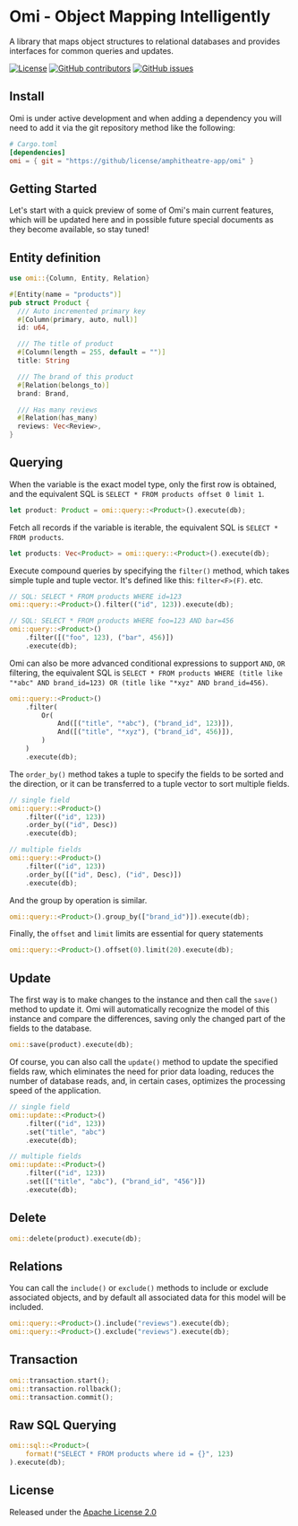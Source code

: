 # Omi - Object Mapping Intelligently

A library that maps object structures to relational databases and provides
interfaces for common queries and updates.

[![License](https://img.shields.io/github/license/amphitheatre-app/omi)](https://github.com/amphitheatre-app/omi/blob/master/LICENSE)
[![GitHub contributors](https://img.shields.io/github/contributors/amphitheatre-app/omi)](https://github.com/amphitheatre-app/omi/graphs/contributors)
[![GitHub issues](https://img.shields.io/github/issues/amphitheatre-app/omi)](https://github.com/amphitheatre-app/omi/issues)

## Install

Omi is under active development and when adding a dependency you will need to
add it via the git repository method like the following:

```toml
# Cargo.toml
[dependencies]
omi = { git = "https://github/license/amphitheatre-app/omi" }
```

## Getting Started

Let's start with a quick preview of some of Omi's main current features, which
will be updated here and in possible future special documents as they become
available, so stay tuned!

## Entity definition

```rust
use omi::{Column, Entity, Relation}

#[Entity(name = "products")]
pub struct Product {
  /// Auto incremented primary key
  #[Column(primary, auto, null)]
  id: u64,

  /// The title of product
  #[Column(length = 255, default = "")]
  title: String

  /// The brand of this product
  #[Relation(belongs_to)]
  brand: Brand,

  /// Has many reviews
  #[Relation(has_many)
  reviews: Vec<Review>,
}
```

## Querying

When the variable is the exact model type, only the first row is obtained, and
the equivalent SQL is `SELECT * FROM products offset 0 limit 1`.

```rust
let product: Product = omi::query::<Product>().execute(db);
```
Fetch all records if the variable is iterable, the equivalent SQL is `SELECT *
FROM products`.

```rust
let products: Vec<Product> = omi::query::<Product>().execute(db);
```

Execute compound queries by specifying the `filter()` method, which takes simple
tuple and tuple vector. It's defined like this: `filter<F>(F)`.
etc.

```rust
// SQL: SELECT * FROM products WHERE id=123
omi::query::<Product>().filter(("id", 123)).execute(db);

// SQL: SELECT * FROM products WHERE foo=123 AND bar=456
omi::query::<Product>()
    .filter([("foo", 123), ("bar", 456)])
    .execute(db);
```

Omi can also be more advanced conditional expressions to support `AND`, `OR`
filtering, the equivalent SQL is `SELECT * FROM products WHERE (title like
"*abc" AND brand_id=123) OR (title like "*xyz" AND brand_id=456)`.

```rust
omi::query::<Product>()
    .filter(
        Or(
            And([("title", "*abc"), ("brand_id", 123)]),
            And([("title", "*xyz"), ("brand_id", 456)]),
        )
    )
    .execute(db);
```

The `order_by()` method takes a tuple to specify the fields to be sorted and the
direction, or it can be transferred to a tuple vector to sort multiple fields.

```rust
// single field
omi::query::<Product>()
    .filter(("id", 123))
    .order_by(("id", Desc))
    .execute(db);

// multiple fields
omi::query::<Product>()
    .filter(("id", 123))
    .order_by([("id", Desc), ("id", Desc)])
    .execute(db);
```

And the group by operation is similar.

```rust
omi::query::<Product>().group_by(["brand_id")]).execute(db);
```

Finally, the `offset` and `limit` limits are essential for query statements

```rust
omi::query::<Product>().offset(0).limit(20).execute(db);
```

## Update

The first way is to make changes to the instance and then call the `save()` method
to update it. Omi will automatically recognize the model of this instance and
compare the differences, saving only the changed part of the fields to the
database.

```rust
omi::save(product).execute(db);
```

Of course, you can also call the `update()` method to update the specified fields
raw, which eliminates the need for prior data loading, reduces the number of
database reads, and, in certain cases, optimizes the processing speed of the
application.

```rust
// single field
omi::update::<Product>()
    .filter(("id", 123))
    .set("title", "abc")
    .execute(db);

// multiple fields
omi::update::<Product>()
    .filter(("id", 123))
    .set([("title", "abc"), ("brand_id", "456")])
    .execute(db);
```

## Delete

```rust
omi::delete(product).execute(db);
```

## Relations

You can call the `include()` or `exclude()` methods to include or exclude associated
objects, and by default all associated data for this model will be included.

```rust
omi::query::<Product>().include("reviews").execute(db);
omi::query::<Product>().exclude("reviews").execute(db);
```

## Transaction

```rust
omi::transaction.start();
omi::transaction.rollback();
omi::transaction.commit();
```

## Raw SQL Querying

```rust
omi::sql::<Product>(
    format!("SELECT * FROM products where id = {}", 123)
).execute(db);
```

## License

Released under the [Apache License 2.0](https://github.com/amphitheatre-app/amphitheatre/blob/master/LICENSE)
